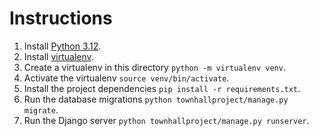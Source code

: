 # Instructions

1. Install [Python 3.12](https://www.python.org/downloads/).
2. Install [virtualenv](https://virtualenv.pypa.io/en/latest/installation.html).
3. Create a virtualenv in this directory `python -m virtualenv venv`.
4. Activate the virtualenv `source venv/bin/activate`.
5. Install the project dependencies `pip install -r requirements.txt`.
6. Run the database migrations `python townhallproject/manage.py migrate`.
7. Run the Django server `python townhallproject/manage.py runserver`.
